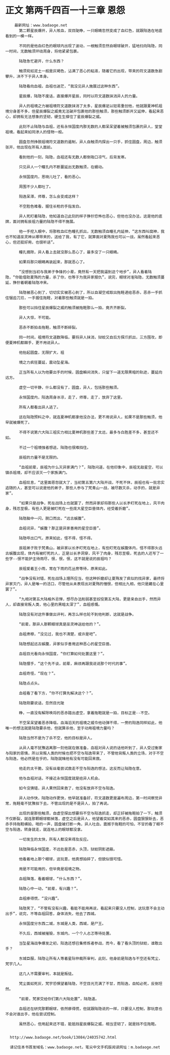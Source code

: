 # 正文 第两千四百一十三章 恩怨
        最新网址：www.badaoge.net
          第二颗星辰爆开，异人咳血，双目陡睁，一只眼睛忽然变成了血红色，就跟阳逸在地底看到的一模一样。
      
          不同的是他血红色的眼球内出现了波动，一根触须忽然自眼球破开，猛地扫向陆隐，同一时间，无数触须环绕周身，将他紧紧包裹。
      
          陆隐急忙避开，什么东西？
      
          触须宛如泥土一般是灰褐色，沾满了恶心的粘液，随着它的出现，带来的符文道数急剧攀升，决不下于异人本身。
      
          陆隐看向血祖，血祖也迷茫，“我没见异人施展过这种东西”。
      
          星辰爆，陆隐不废话，直接爆开星辰，同时以符文道数抹消异人的力量。
      
          异人的祖境之力被祖境符文道数抹消了太多，星辰爆足以轻易重创他，他就跟夏神机祖境分身差不多，但星辰爆裂之威竟无法破开包裹他的那些触须，那些触须断开又延伸，看起来恶心，却拥有无法想象的坚韧，硬生生撑住了星辰爆裂之威。
      
          此刻不止陆隐与血祖，还有永恒国度内那无数的人都呆呆望着被触须包裹的异人，堂堂祖境，看起来如同渗人的怪物一般。
      
          圆盘忽然挣脱祖境符文道数的遏制，异人自触须内探出一只手，抓住圆盘，周边，触须张开，他出现在所有人面前。
      
          看到他的一刻，陆隐，血祖还有无数人都倒吸口凉气，后背发寒。
      
          只见异人一个瞳孔内不断蔓延出无数触须，在蠕动。
      
          永恒国度内，思晓儿吐了，看的恶心。
      
          周围不少人都吐了。
      
          阳逸呆滞，师尊，怎么会变成这样？
      
          不空脸色难看，握住长枪的手指发白。
      
          异人死盯着陆隐，他知道自己此刻的样子狰狞恐怖也恶心，但他也没办法，这是他的底牌，面对拥有辰祖力量的陆隐不得不施展。
      
          他一手挖入眼中，将那枚血红色瞳孔抓出，无数触须自瞳孔内延伸，“这东西叫腐神，我也不知道巫灵神从哪带来的，送给了我，有了它，就算面对夏殇我也可以一战，虽然看起来恶心，但还挺好用，也很听话”。
      
          瞳孔摘除，异人看上去就没那么恶心了，最多没了一只眼睛。
      
          如果将那只眼睛再装起来，那就恶心了。
      
          “没想到当初与我弟子争锋的小辈，竟然有一天把我逼到这个地步”，异人看着陆隐，“你能借助夏殇的力量，杀了你，也等于为我异家报仇”，说完，眼球对准陆隐，无数触须蔓延，狰狞着朝着陆隐冲来。
      
          陆隐被恶心到了，切切实实被恶心到了，所以自凝空戒取出拖鞋递给恶赤，恶赤一手抓住锯齿刀刃，一手握住拖鞋，对着那些触须就是一拍。
      
          那些可以挡住星辰爆裂之威的触须被拖鞋那么一拍，竟齐齐断裂。
      
          异人大惊，不可能。
      
          恶赤不断拍击拖鞋，触须不断碎裂。
      
          同一时间，祖境符文道数降临，要将异人抹消，狱蛟又自后方探爪抓出，三方围攻，即便夏神机都棘手，更不用说异人。
      
          他抬起圆盘，无限扩大，祖
      
          境之力疯狂蔓延，震动坠星海。
      
          正当所有人以为他要出手的时候，圆盘瞬间消失，只留下一道无限黑暗的轨迹，蔓延向远方。
      
          虚空一切平静，什么都没有了，圆盘，异人，包括那些触须。
      
          永恒国度内，阳逸周身冰凉，走了，师尊，走了，放弃了这里。
      
          所有人都看出异人逃了。
      
          这在陆隐预料之中，就连夏神机都拿他没办法，更不用说异人，如果不是那些触须，他早就被爆死了。
      
          不得不说第六大陆三祖实力相比夏神机那些差了太远，最多与白胜差不多，甚至还不如。
      
          不过一个祖境强者想逃，陆隐也很难挡住。
      
          辰祖的力量不是无限的。
      
          “血祖前辈，辰祖为什么灭异家满门？”，陆隐问道，在他印象中，辰祖无敌星空，可以镇杀祖境，却不应该灭一个家族满门。
      
          血祖叹息，“这里面恩怨就大了，当初第五第六大陆开战，不死不休，辰祖也有一批忠实追随的人，甚至可以说是他的弟子，那些人参与了梵青山一战，被尽数灭杀，动手的，就是异家”。
      
          “如果只是战争，死在战场上也就罢了，然而异家却将那些人以长矛盯死在地上，风干肉身，残忍至极，有些人更是被盯死在一些庞大星空巨兽体内，经受着折磨”。
      
          陆隐脑中一闪，脱口而出，“远古蜈腹”。
      
          血祖诧异，“蜈腹？那正是异家善用的星空巨兽”。
      
          陆隐呼出口气，原来如此，怪不得，怪不得。
      
          辰祖弟子败于梵青山，被异家以长矛盯死在地上，有些盯死在蜈腹体内，怪不得那头远古蜈腹出现，体内有被盯死的人，正是以长矛洞穿，风干了肉身，残忍至极，死去的人还写了一些字--恨不能护主待雨尽，恨，恨，恨，这不就是说的辰祖吗？
      
          辰祖爱着王小雨，常在下雨的花丛旁等待，原来如此。
      
          “战争没有对错，死在战场上理所应当，但这种折磨却让夏殇发了疯似的找异家，最终将异家灭门，异人是唯一的活口，尽管他从未表现出对夏殇的憎恨，但相比九相，他只是藏在心里罢了”。
      
          “九相对第五大陆格外忌惮，想尽办法削弱甚至奴役第五大陆，更是亲自出手，然而异人，却直接背叛人类，他心里的黑暗太深了”，血祖感慨。
      
          陆隐没有对这件事做出评判，再怎么样也轮不到他判断，这就是战争。
      
          “前辈，那异人那颗眼球真是巫灵神送给他的？”。
      
          血祖肃穆，“没见过，我也不清楚，或许是吧”。
      
          陆隐想起远古蜈腹，异家似乎善用这种恶心的星空巨兽。
      
          血祖目光看向永恒国度，“你打算如何处置这里？”。
      
          陆隐摆手，“这个先不谈，前辈，麻烦再跟我说说那个时代的事”。
      
          血祖奇怪，“现在？”。
      
          陆隐点点头。
      
          血祖看了看下方，“你不打算先解决这个？”。
      
          陆隐刚要说话，忽然目光陡
      
          睁，一直没有解除唤将的恶赤踏出虚空，拿着拖鞋就是一拍，目标正是--不空。
      
          不空呆呆望着恶赤降临，血海滔天的祖境之威令他动弹不得，一旁的阳逸同样如此，他唯一的想法就是陆隐要杀他，但就算杀他，至于动用祖境力量吗？
      
          陆隐当然不是为了杀不空，他的目标是异人。
      
          从异人毫不犹豫逃离那一刻他就在做准备，血祖对异人说的话他听到了，异人受过衡家与阳家的恩情，所以背叛人类的时候也把不空与阳逸带来了，不管他背叛人类的立场，对于不空与阳逸，他必然是在乎的，陆隐就赌他有没有可能回来救。
      
          他走的太干脆，没有丝毫尝试救走不空与阳逸的想法，这反而让陆隐在意。
      
          他与血祖对话，不接近永恒国度就是给异人机会。
      
          如今没猜错，异人果然回来救了，他没有放弃不空与阳逸。
      
          异人动作快，陆隐动作更快，他早就准备好，符文道数更是遍布周边，第一时间察觉异常，拖鞋毫不犹豫拍下去，不管出现的是不是异人，拍了再说。
      
          出现的是那些触须，自虚空探出想要将不空与阳逸抓走，却正好被拖鞋拍了一下，触须不仅断裂，就连那颗眼球都掉落，虚空之后是异人，他望着突如其来的恶赤，圆盘狠狠斩去，恶赤手持拖鞋横拍，啪的一声，圆盘被打断一角，异人吐血，震撼于拖鞋的可怕，不甘的看了眼不空与阳逸，转身就走，就连地上的眼球都没拿。
      
          一切发生的太快，所有人都没来得及反应。
      
          陆隐降临永恒国度，不远处是恶赤，头顶，狱蛟阴影遮蔽。
      
          他看着地上那个眼球，这玩意，他真想拍碎了，但貌似很可惜。
      
          用是不可能用的，但毕竟是祖境之物。
      
          血祖降落，看着眼球，“什么东西？”。
      
          陆隐心中一动，“前辈，有兴趣？”。
      
          血祖瘆得慌，“没兴趣”。
      
          陆隐笑了，“不管有没有兴趣，看能不能用再说，看起来只要没人控制，这玩意不会主动出手”，说完，不等血祖回答，身体消失，他去了西城。
      
          永恒国度分东西二城，东城是人类，西城，是尸王。
      
          不久后，西城被摧毁，东城内，一个个人忐忑等待处置。
      
          当坠星海战争爆发之初，阳逸还想召集修炼者参战，而今，看了看头顶的狱蛟，谁敢出手？
      
          东城臣服，陆隐让所有人等着星际仲裁所审判，此刻，他身前是阳逸与不空还有梵尘，梵宇几人。
      
          这几人不需要审判，本就是叛徒。
      
          梵尘面如死灰，梵宇恐惧望着陆隐，不空目光充满了不甘，而阳逸，自知必死，反倒坦然。
      
          “前辈，梵家交给你们第六大陆处置”，陆隐道。
      
          血祖还在研究那颗眼球，依然瘆得慌，但就跟陆隐说的一样，只要没人控制，那玩意也不会对谁出手，他在尝试控制。
      
          虽然恶心，但用起来还不错，能抵挡星辰爆裂之威，相当坚韧了，就是挡不住拖鞋。
      
      
      http://www.badaoge.net/book/13084/24035742.html
      
      请记住本书首发域名：www.badaoge.net。笔尖中文手机版阅读网址：m.badaoge.net